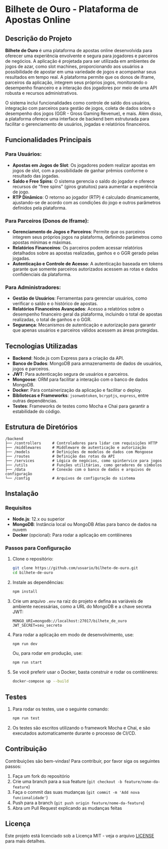 
# Bilhete de Ouro - Plataforma de Apostas Online

## Descrição do Projeto

**Bilhete de Ouro** é uma plataforma de apostas online desenvolvida para oferecer uma experiência envolvente e segura para jogadores e parceiros de negócios. A aplicação é projetada para ser utilizada em ambientes de jogos de azar, como slot machines, proporcionando aos usuários a possibilidade de apostar em uma variedade de jogos e acompanhar seus resultados em tempo real. A plataforma permite que os donos de iframe, parceiros da aplicação, integrem seus próprios jogos, monitorando o desempenho financeiro e a interação dos jogadores por meio de uma API robusta e recursos administrativos.

O sistema inclui funcionalidades como controle de saldo dos usuários, integração com parceiros para gestão de jogos, coleta de dados sobre o desempenho dos jogos (GGR - Gross Gaming Revenue), e mais. Além disso, a plataforma oferece uma interface de backend bem estruturada para facilitar o gerenciamento de usuários, jogadas e relatórios financeiros.

## Funcionalidades Principais

### Para Usuários:
- **Apostas em Jogos de Slot**: Os jogadores podem realizar apostas em jogos de slot, com a possibilidade de ganhar prêmios conforme o resultado das jogadas.
- **Saldo e Free Spins**: O sistema gerencia o saldo do jogador e oferece recursos de "free spins" (giros gratuitos) para aumentar a experiência de jogo.
- **RTP Dinâmico**: O retorno ao jogador (RTP) é calculado dinamicamente, ajustando-se de acordo com as condições do jogo e outros parâmetros definidos pela plataforma.

### Para Parceiros (Donos de Iframe):
- **Gerenciamento de Jogos e Parceiros**: Permite que os parceiros integrem seus próprios jogos na plataforma, definindo parâmetros como apostas mínimas e máximas.
- **Relatórios Financeiros**: Os parceiros podem acessar relatórios detalhados sobre as apostas realizadas, ganhos e o GGR gerado pelas jogadas.
- **Autenticação e Controle de Acesso**: A autenticação baseada em tokens garante que somente parceiros autorizados acessem as rotas e dados confidenciais da plataforma.

### Para Administradores:
- **Gestão de Usuários**: Ferramentas para gerenciar usuários, como verificar o saldo e o histórico de apostas.
- **Relatórios Financeiros Avançados**: Acesso a relatórios sobre o desempenho financeiro geral da plataforma, incluindo o total de apostas realizadas, o total de ganhos e o GGR.
- **Segurança**: Mecanismos de autenticação e autorização para garantir que apenas usuários e parceiros válidos acessem as áreas protegidas.

## Tecnologias Utilizadas

- **Backend**: Node.js com Express para a criação da API.
- **Banco de Dados**: MongoDB para armazenamento de dados de usuários, jogos e parceiros.
- **JWT**: Para autenticação segura de usuários e parceiros.
- **Mongoose**: ORM para facilitar a interação com o banco de dados MongoDB.
- **Docker**: Para containerização da aplicação e facilitar o deploy.
- **Bibliotecas e Frameworks**: `jsonwebtoken`, `bcryptjs`, `express`, entre outras dependências.
- **Testes**: Frameworks de testes como Mocha e Chai para garantir a estabilidade do código.

## Estrutura de Diretórios

```
/backend
├── /controllers     # Controladores para lidar com requisições HTTP
├── /middlewares     # Middleware de autenticação e autorização
├── /models          # Definições de modelos de dados com Mongoose
├── /routes          # Definição das rotas da API
├── /services        # Lógica de negócios, como spinService para jogos
├── /utils           # Funções utilitárias, como geradores de símbolos
├── /data            # Conexão com o banco de dados e arquivos de configuração
└── /config          # Arquivos de configuração do sistema
```

## Instalação

### Requisitos

- **Node.js**: 12.x ou superior
- **MongoDB**: Instância local ou MongoDB Atlas para banco de dados na nuvem
- **Docker** (opcional): Para rodar a aplicação em contêineres

### Passos para Configuração

1. Clone o repositório:

   ```bash
   git clone https://github.com/usuario/bilhete-de-ouro.git
   cd bilhete-de-ouro
   ```

2. Instale as dependências:

   ```bash
   npm install
   ```

3. Crie um arquivo `.env` na raiz do projeto e defina as variáveis de ambiente necessárias, como a URL do MongoDB e a chave secreta JWT:

   ```dotenv
   MONGO_URI=mongodb://localhost:27017/bilhete_de_ouro
   JWT_SECRET=seu_secreto
   ```

4. Para rodar a aplicação em modo de desenvolvimento, use:

   ```bash
   npm run dev
   ```

   Ou, para rodar em produção, use:

   ```bash
   npm run start
   ```

5. Se você preferir usar o Docker, basta construir e rodar os contêineres:

   ```bash
   docker-compose up --build
   ```

## Testes

1. Para rodar os testes, use o seguinte comando:

   ```bash
   npm run test
   ```

2. Os testes são escritos utilizando o framework Mocha e Chai, e são executados automaticamente durante o processo de CI/CD.

## Contribuição

Contribuições são bem-vindas! Para contribuir, por favor siga os seguintes passos:

1. Faça um fork do repositório
2. Crie uma branch para a sua feature (`git checkout -b feature/nome-da-feature`)
3. Faça o commit das suas mudanças (`git commit -m 'Add nova funcionalidade'`)
4. Push para a branch (`git push origin feature/nome-da-feature`)
5. Abra um Pull Request explicando as mudanças feitas

## Licença

Este projeto está licenciado sob a Licença MIT - veja o arquivo [LICENSE](LICENSE) para mais detalhes.
